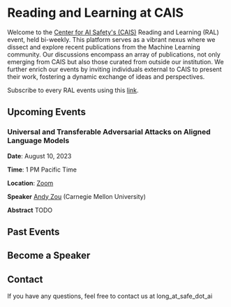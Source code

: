 # Reading and Learning at CAIS

Welcome to the [Center for AI Safety's (CAIS)](https://safe.ai) Reading and Learning (RAL) event, held bi-weekly. This platform serves as a vibrant nexus where we dissect and explore recent publications from the Machine Learning community. Our discussions encompass an array of publications, not only emerging from CAIS but also those curated from outside our institution. We further enrich our events by inviting individuals external to CAIS to present their work, fostering a dynamic exchange of ideas and perspectives.

Subscribe to every RAL events using this [link](https://calendar.google.com/calendar/event?action=TEMPLATE&tmeid=NnRpaTI1YjJqM3MyaGpraXJtNDdpcWI2NzNfMjAyMzA4MTBUMjAwMDAwWiB6aWZhbkBzYWZlLmFp&tmsrc=zifan%40safe.ai&scp=ALL).

## Upcoming Events

### Universal and Transferable Adversarial Attacks on Aligned Language Models

**Date**: August 10, 2023

**Time**: 1 PM Pacific Time

**Location**: [Zoom](https://zoom.us/j/92425376598?pwd=TjNEYXBzZm1Td1ZhUFBHbmMraGRGQT09)

**Speaker** [Andy Zou](https://andyzoujm.github.io/) (Carnegie Mellon University)

**Abstract** 
TODO

## Past Events


## Become a Speaker


## Contact

If you have any questions, feel free to contact us at long_at_safe_dot_ai

